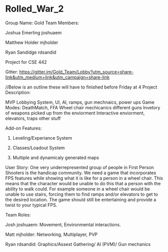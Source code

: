 # Rolled_War_2
Group Name: Gold Team
Members:

Joshua Emerling joshuaem

Matthew Holder  mjholder

Ryan Sandidge rdsandid

Project for CSE 442

Gitter: https://gitter.im/Gold_Team/Lobby?utm_source=share-link&utm_medium=link&utm_campaign=share-link

//Below is an outline these will have to finished before Friday at 4
Project Description:

MVP
Lobbying System, UI, AI, ramps, gun mechnaics, power ups
Game Modes: DeathMatch, FFA
Wheel chair mechicanics different guns
Invetory of weapons picked up from the enviorment
Interactive enviorment, elevators, traps other stuff

Add-on Features:

  1. Leveling/Experiance System
  
  2. Classes/Loadout System

  3. Multiple and dynamicaly generated maps
  
User Story:
  One very underrepresented group of people in First Person Shooters is the handicap community. We need a game that incorporates FPS features while showing what it is like for a person in a wheel chair. This means that the character would be unable to do this that a person with the ability to walk could. For example someone in a wheel chair would be unable to use stairs, forcing them to find ramps and/or elevators to get to the desired location. The game should still be entertaining and provide a twist to your typical FPS.

Team Roles:

  Josh joshuaem: Movement, Environmental interactions.
  
  Matt mjholder: Networking, Multiplayer, PVP
  
  Ryan rdsandid: Graphics/Assest Gathering/ AI (PVM)/ Gun mechanics


